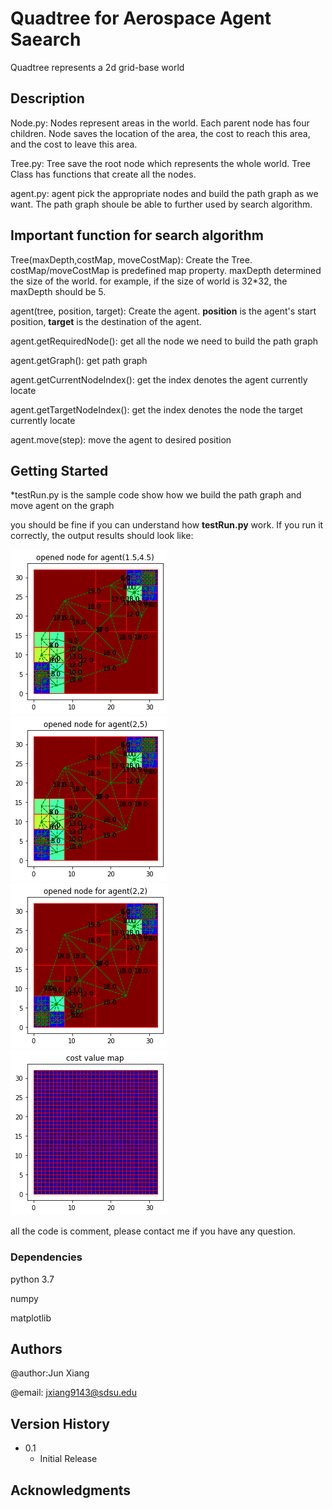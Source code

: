 # Quadtree for Aerospace Agent Saearch
Quadtree represents a 2d grid-base world

## Description
Node.py: Nodes represent areas in the world. Each parent node has four children.  Node saves the location of the area, the cost to reach this area, and the cost to leave this area.

Tree.py: Tree save the root node which represents the whole world. Tree Class has functions that create all the nodes.

agent.py: agent pick the appropriate nodes and build the path graph as we want. The path graph shoule be able to further used by search algorithm.

## Important function for search algorithm
Tree(maxDepth,costMap, moveCostMap): Create the Tree. costMap/moveCostMap is predefined map property. maxDepth determined the size of the world. for example, if the size of world is 32*32, the maxDepth should be 5.

agent(tree, position, target): Create the agent. **position** is the agent's start position, **target** is the destination of the agent.

agent.getRequiredNode(): get all the node we need to build the path graph

agent.getGraph(): get path graph

agent.getCurrentNodeIndex(): get the index denotes the agent currently locate

agent.getTargetNodeIndex(): get the index denotes the node the target currently locate

agent.move(step): move the agent to desired position

## Getting Started
*testRun.py is the sample code show how we build the path graph and move agent on the graph

you should be fine if you can understand how **testRun.py** work. If you run it correctly, the output results should look like:

![alt text](https://github.com/Xiaoshan-jun/QuadtreeForAerospaceAgentSearch/blob/main/Figure%202021-11-01%20165834.png)
![alt text](https://github.com/Xiaoshan-jun/QuadtreeForAerospaceAgentSearch/blob/main/Figure%202021-11-01%20165837.png)
![alt text](https://github.com/Xiaoshan-jun/QuadtreeForAerospaceAgentSearch/blob/main/Figure%202021-11-01%20165840.png)
![alt text](https://github.com/Xiaoshan-jun/QuadtreeForAerospaceAgentSearch/blob/main/Figure%202021-11-01%20165843.png)

all the code is comment, please contact me if you have any question. 


### Dependencies
python 3.7

numpy

matplotlib

## Authors

@author:Jun Xiang 

@email: jxiang9143@sdsu.edu 

## Version History

* 0.1
    * Initial Release



## Acknowledgments


